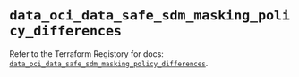 # `data_oci_data_safe_sdm_masking_policy_differences`

Refer to the Terraform Registory for docs: [`data_oci_data_safe_sdm_masking_policy_differences`](https://registry.terraform.io/providers/oracle/oci/6.18.0/docs/data-sources/data_safe_sdm_masking_policy_differences).

